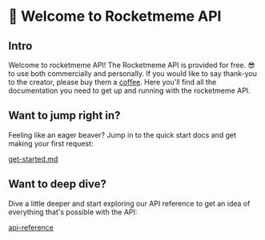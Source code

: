 # 🤩 Welcome to Rocketmeme API

## Intro

Welcome to rocketmeme API! The Rocketmeme API is provided for free. 😎 to use both commercially and personally. If you would like to say thank-you to the creator, please buy them a [coffee](https://buymeacoffee.com/evavic44). Here you'll find all the documentation you need to get up and running with the rocketmeme API. 

## Want to jump right in?

Feeling like an eager beaver? Jump in to the quick start docs and get making your first request:

[get-started.md](./get-started.md)

## Want to deep dive?

Dive a little deeper and start exploring our API reference to get an idea of everything that's possible with the API:

[api-reference](reference/api-reference/)